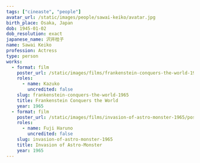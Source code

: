 ```yaml
---
tags: ["cineaste", "people"]
avatar_url: /static/images/people/sawai-keiko/avatar.jpg
birth_place: Osaka, Japan
dob: 1945-01-02
dob_resolution: exact
japanese_name: 沢井桂子
name: Sawai Keiko
profession: Actress
type: person
works:
  - format: film
    poster_url: /static/images/films/frankenstein-conquers-the-world-1965/posters/poster.jpg
    roles:
      - name: Kazuko
        uncredited: false
    slug: frankenstein-conquers-the-world-1965
    title: Frankenstein Conquers the World
    year: 1965
  - format: film
    poster_url: /static/images/films/invasion-of-astro-monster-1965/posters/poster.jpg
    roles:
      - name: Fuji Haruno
        uncredited: false
    slug: invasion-of-astro-monster-1965
    title: Invasion of Astro-Monster
    year: 1965
---
```

